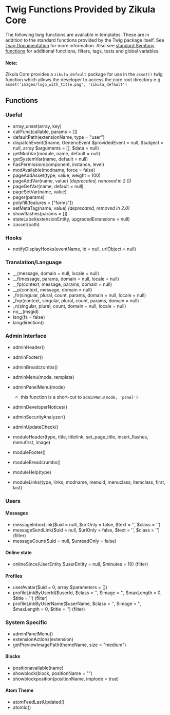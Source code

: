 Twig Functions Provided by Zikula Core
======================================

The following twig functions are available in templates. These are in addition to the standard functions provided
by the Twig package itself. See [Twig Documentation](http://twig.sensiolabs.org/documentation) for more information.
Also see [standard Symfony functions](http://symfony.com/doc/current/reference/twig_reference.html) for additional
functions, filters, tags, tests and global variables.

#### Note:
Zikula Core provides a `zikula_default` package for use in the `asset()` twig function which allows the developer
to access the core root directory e.g. `asset('images/logo_with_title.png', 'zikula_default')`

Functions
---------

### Useful

 * array_unset(array, key)
 * callFunc(callable, params = [])
 * defaultPath(extensionName, type = "user")
 * dispatchEvent($name, GenericEvent $providedEvent = null, $subject = null, array $arguments = [], $data = null)
 * getModVar(module, name, default = null)
 * getSystemVar(name, default = null)
 * hasPermission(component, instance, level)
 * modAvailable(modname, force = false)
 * pageAddAsset(type, value, weight = 100)
 * pageAddVar(name, value) _(deprecated, removed in 2.0)_
 * pageGetVar(name, default = null)
 * pageSetVar(name, value)
 * pager(params)
 * polyfill(features = ["forms"])
 * setMetaTag(name, value) _(deprecated, removed in 2.0)_
 * showflashes(params = [])
 * stateLabel(extensionEntity, upgradedExtensions = null)
 * zasset(path)

### Hooks

 * notifyDisplayHooks(eventName, id = null, urlObject = null)

### Translation/Language

 * __(message, domain = null, locale = null)
 * __f(message, params, domain = null, locale = null)
 * __fp(context, message, params, domain = null)
 * __p(context, message, domain = null)
 * _fn(singular, plural, count, params, domain = null, locale = null)
 * _fnp(context, singular, plural, count, params, domain = null)
 * _n(singular, plural, count, domain = null, locale = null)
 * no__(msgid)
 * lang(fs = false)
 * langdirection()

### Admin Interface

 * adminHeader()
 * adminFooter()
 * adminBreadcrumbs()
 * adminMenu(mode, template)
 * adminPanelMenu(mode)
     - this function is a short-cut to  `adminMenu(mode, 'panel')`
 * adminDeveloperNotices()
 * adminSecurityAnalyzer()
 * adminUpdateCheck()

 * moduleHeader(type, title, titlelink, set_page_title, insert_flashes, menufirst, image)
 * moduleFooter()
 * moduleBreadcrumbs()
 * moduleHelp(type)
 * moduleLinks(type, links, modname, menuid, menuclass, itemclass, first, last)

### Users

#### Messages

 * messageInboxLink($uid = null, $urlOnly = false, $text = '', $class = '')
 * messageSendLink($uid = null, $urlOnly = false, $text = '', $class = '') (filter)
 * messageCount($uid = null, $unreadOnly = false)

#### Online state

 * onlineSince(UserEntity $userEntity = null, $minutes = 10) (filter)

#### Profiles

 * userAvatar($uid = 0, array $parameters = [])
 * profileLinkByUserId($userId, $class = '', $image = '', $maxLength = 0, $title = '') (filter)
 * profileLinkByUserName($userName, $class = '', $image = '', $maxLength = 0, $title = '') (filter)

### System Specific

 * adminPanelMenu()
 * extensionActions(extension)
 * getPreviewImagePath(themeName, size = "medium")

#### Blocks

 * positionavailable(name)
 * showblock(block, positionName = "")
 * showblockposition(positionName, implode = true)

#### Atom Theme

 * atomFeedLastUpdated()
 * atomId()
